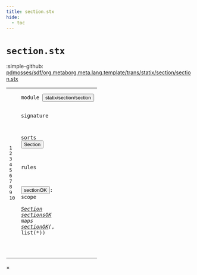 ```yaml
---
title: section.stx
hide:
  - toc
---
```


# `section.stx`

:simple-github: [pdmosses/sdf/org.metaborg.meta.lang.template/trans/statix/section/section.stx]

[pdmosses/sdf/org.metaborg.meta.lang.template/trans/statix/section/section.stx]: https://github.com/pdmosses/sdf/blob/master/org.metaborg.meta.lang.template/trans/statix/section/section.stx "The source file on GitHub"

<div class="stx"><table class="highlighttable"><tbody><tr><td class="linenos"><div class="linenodiv"><pre><span></span>1
2
3
4
5
6
7
8
9
10
</pre></div></td>
<td class="code"><pre><code><span class="keyword">module</span> <button class="modal-open" id="statix/section/section_1_8" title="a definition with multiple references" data-urls="../grammar.stx/#statix/section/section line 5_3; ../template.stx/#statix/section/section line 5_3; ../../main.stx/#statix/section/section line 8_3; ../../module.stx/#statix/section/section line 5_3"><span class="token sort_Id">statix/section/section</span></button>

<span class="keyword">signature</span>

  <span class="keyword">sorts</span> <span class="cons_SortDecl"><button class="modal-open" id="Section_5_9" title="a definition with multiple references" data-urls="#Section line 9_22; ../grammar.stx/#Section line 12_29; ../template.stx/#Section line 16_51, 96_47; ../../module.stx/#Section line 13_51"><span class="token sort_Id">Section</span></button></span>

<span class="keyword">rules</span>

  <button class="modal-open" id="sectionOK_9_3" title="a definition with multiple references" data-urls="#sectionOK line 10_19; ../grammar.stx/#sectionOK line 18_3; ../template.stx/#sectionOK line 46_3, 103_3"><span class="token sort_Id">sectionOK</span></button><span class="operator">:</span> <span class="cons_ScopeSort"><span class="keyword">scope</span></span> <span class="operator">*</span> <span class="cons_SimpleSort"><a href="#Section_5_9" id="Section_9_22" title="a reference to a single-file definition"><span class="token sort_Id">Section</span></a></span>
  <a href="../../module.stx/#sectionsOK_29_5" id="sectionsOK_10_3" title="a definition with a single reference"><span class="token sort_Id">sectionsOK</span></a> <span class="keyword">maps</span> <a href="#sectionOK_9_3" id="sectionOK_10_19" title="a reference to a single-file definition"><span class="token sort_Id">sectionOK</span></a><span class="operator">(*,</span> <span class="keyword">list</span><span class="operator">(*))</span>

</code></pre></td></tr></tbody></table></div>

<div id="modal">
  <div id="modal-content">
    <span id="modal-close">&times;</span>
    <h2 id="modal-h2"></h2>
    <p  id="modal-p"></p>
    <ul id="modal-ul"></ul>
  </div>
</div>
